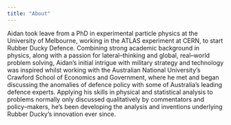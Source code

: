 ```yaml
---
title: "About"
---
```


Aidan took leave from a PhD in experimental particle physics at the University of Melbourne, working in the ATLAS experiment at CERN, to start Rubber Ducky Defence. Combining strong academic background in physics, along with a passion for lateral–thinking and global, real–world problem solving, Aidan’s initial intrigue with military strategy and technology was inspired whilst working with the Australian National University’s Crawford School of Economics and Government, where he met and began discussing the anomalies of defence policy with some of Australia’s leading defence experts. Applying his skills in physical and statistical analysis to problems normally only discussed qualitatively by commentators and policy–makers, he’s been developing the analysis and inventions underlying Rubber Ducky’s innovation ever since.